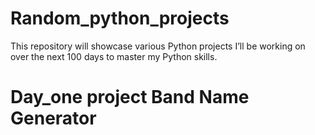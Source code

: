 # Random_python_projects
This repository will showcase various Python projects I’ll be working on over the next 100 days to master my Python skills.
# Day_one project Band Name Generator